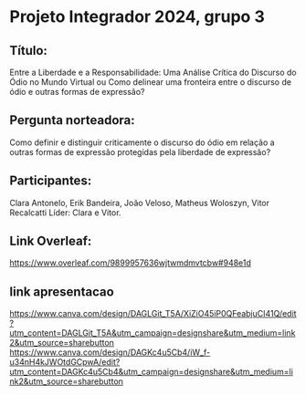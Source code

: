 # Projeto Integrador 2024, grupo 3
## Título: 
Entre a Liberdade e a Responsabilidade: Uma Análise Crítica do Discurso do Ódio no Mundo Virtual ou Como delinear uma fronteira entre o discurso de ódio e outras formas de expressão?

## Pergunta norteadora:
Como definir e distinguir criticamente o discurso do ódio em relação a outras formas de expressão protegidas pela liberdade de expressão?

## Participantes:
Clara Antonelo, Erik Bandeira, João Veloso, Matheus Woloszyn, Vitor Recalcatti
Líder: Clara e Vitor.

## Link Overleaf:
https://www.overleaf.com/9899957636wjtwmdmvtcbw#948e1d

## link apresentacao
https://www.canva.com/design/DAGLGit_T5A/XiZiO45iP0QFeabjuCI41Q/edit?utm_content=DAGLGit_T5A&utm_campaign=designshare&utm_medium=link2&utm_source=sharebutton
https://www.canva.com/design/DAGKc4u5Cb4/iW_f-u34nH4kJWOtdGCpwA/edit?utm_content=DAGKc4u5Cb4&utm_campaign=designshare&utm_medium=link2&utm_source=sharebutton

